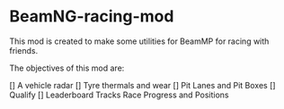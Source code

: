 # BeamNG-racing-mod
This mod is created to make some utilities for BeamMP for racing with friends.

The objectives of this mod are:

[] A vehicle radar
[] Tyre thermals and wear
[] Pit Lanes and Pit Boxes
[] Qualify
[] Leaderboard Tracks Race Progress and Positions